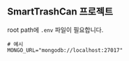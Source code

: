 ## SmartTrashCan 프로젝트

root path에 `.env` 파일이 필요합니다.
```dotenv
# 예시
MONGO_URL="mongodb://localhost:27017"
```